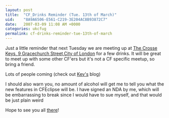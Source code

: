 ```yaml
---
layout: post
title:  "CF_Drinks Reminder (Tue. 13th of March)"
uid:	"8A9A6506-E561-C219-3E204AC8B93872C7"
date:   2007-03-09 11:08 AM +0000
categories: ukcfug
permalink: cf-drinks-reminder-tue-13th-of-march
---
```

Just a little reminder that next Tuesday we are meeting up at <a href="http://www.jdwetherspoon.co.uk/pubfinder/details.php?OutletNumber=202">The Crosse Keys, 9 Gracechurch Street,City of London</a> for a few drinks. It will be great to meet up with some other CF'ers but it's not a CF specific meetup, so bring a friend.

Lots of people coming (check out <a href="http://inner-rhythm.co.uk/blog/index.cfm/2007/3/9/cfdrinksreminder-locationLondon-date13th-March-2007">Kev's</a> blog)

I should also warn you, no amount of alcohol will get me to tell you what the new features in CFEclipse will be. I have signed an NDA by me, which will be embarrassing to break since I would have to sue myself, and that would be just plain weird

Hope to see you all <a href="http://local.google.com/maps?f=q&amp;hl=en&amp;q=EC3V+0DR&amp;ie=UTF8&amp;z=16&amp;ll=51.512575,-0.086088&amp;spn=0.009321,0.023217&amp;om=1&amp;iwloc=addr">there</a>!